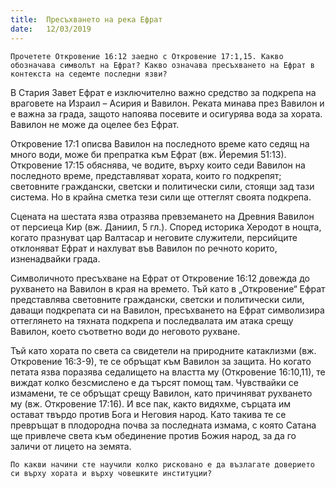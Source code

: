 ```yaml
---
title:  Пресъхването на река Ефрат
date:   12/03/2019
---
```


`Прочетете Откровение 16:12 заедно с Откровение 17:1,15. Какво обозначава символът на Ефрат? Какво означава пресъхването на Ефрат в контекста на седемте последни язви?`

В Стария Завет Ефрат е изключително важно средство за подкрепа на враговете на Израил – Асирия и Вавилон. Реката минава през Вавилон и е важна за града, защото напоява посевите и осигурява вода за хората. Вавилон не може да оцелее без Ефрат.

Откровение 17:1 описва Вавилон на последното време като седящ на много води, може би препратка към Ефрат (вж. Йеремия 51:13). Откровение 17:15 обяснява, че водите, върху които седи Вавилон на последното време, представляват хората, които го подкрепят; световните граждански, светски и политически сили, стоящи зад тази система. Но в крайна сметка тези сили ще оттеглят своята подкрепа.

Сцената на шестата язва отразява превземането на Древния Вавилон от персиеца Кир (вж. Даниил, 5 гл.). Според историка Херодот в нощта, когато празнуват цар Валтасар и неговите служители, персийците отклоняват Ефрат и нахлуват във Вавилон по речното корито, изненадвайки града.

Символичното пресъхване на Ефрат от Откровение 16:12 довежда до рухването на Вавилон в края на времето. Тъй като в „Откровение“ Ефрат представлява световните граждански, светски и политически сили, даващи подкрепата си на Вавилон, пресъхването на Ефрат символизира оттеглянето на тяхната подкрепа и последвалата им атака срещу Вавилон, което съответно води до неговото рухване.

Тъй като хората по света са свидетели на природните катаклизми (вж. Откровение 16:3-9), те се обръщат към Вавилон за защита. Но когато петата язва поразява седалището на властта му (Откровение 16:10,11), те виждат колко безсмислено е да търсят помощ там. Чувствайки се измамени, те се обръщат срещу Вавилон, като причиняват рухването му (вж. Откровение 17:16). И все пак, както видяхме, сърцата им остават твърдо против Бога и Неговия народ. Като такива те се превръщат в плодородна почва за последната измама, с която Сатана ще привлече света към обединение против Божия народ, за да го заличи от лицето на земята.

`По какви начини сте научили колко рисковано е да възлагате доверието си върху хората и върху човешките институции?`